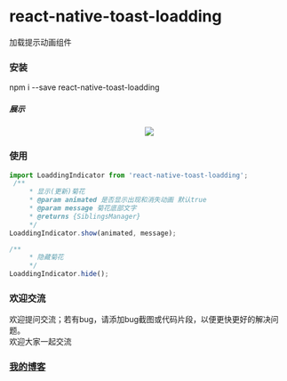 # react-native-toast-loadding
加载提示动画组件

### 安装
npm i --save react-native-toast-loadding

##### 展示
<p align="center">
    <img src ="https://thumbnail0.baidupcs.com/thumbnail/23ca77b90ef01abb372338124d5ab69e?fid=2334753321-250528-5087642707723&time=1544061600&rt=sh&sign=FDTAER-DCb740ccc5511e5e8fedcff06b081203-%2FLCvD2giMQnSPYE7QPeRUwQbyuk%3D&expires=8h&chkv=0&chkbd=0&chkpc=&dp-logid=7872098722461242068&dp-callid=0&size=c710_u400&quality=100&vuk=-&ft=video" />
</p>

### 使用
```javascript
import LoaddingIndicator from 'react-native-toast-loadding';
 /**
     * 显示(更新)菊花
     * @param animated 是否显示出现和消失动画 默认true
     * @param message 菊花底部文字
     * @returns {SiblingsManager}
     */
LoaddingIndicator.show(animated, message);

/**
     * 隐藏菊花
     */
LoaddingIndicator.hide();

```

### 欢迎交流
欢迎提问交流；若有bug，请添加bug截图或代码片段，以便更快更好的解决问题。<br>
欢迎大家一起交流

### [我的博客](http://blog.sina.com.cn/s/articlelist_6078695441_0_1.html)

